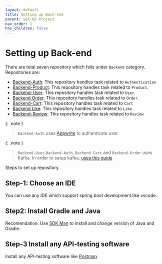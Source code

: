 ```yaml
---
layout: default
title: Setting up Back-end
parent: Set-Up Project
nav_order: 1
has_children: false
---
```



# Setting up Back-end

There are total seven repository which falls under `Backend` category. Repositories are:

- [Backend-Auth](https://github.com/HRV-Mart/Backend-Auth#set-up-application-using-docker): This repository handles task related to `Authentication`
- [Backend-Product](https://github.com/HRV-Mart/Backend-Product#set-up-application-using-docker): This repository handles task related to `Product`.
- [Backend-User](https://github.com/HRV-Mart/Backend-User#set-up-application-using-docker): This repository handles task related to `User`.
- [Backend Order](https://github.com/HRV-Mart/Backend-Order#set-up-application-using-docker): This repository handles task related to `Order`.
- [Backend-Cart](https://github.com/HRV-Mart/Backend-Cart#set-up-application-using-docker): This repository handles task related to `Cart`
- [Backend Like](https://github.com/HRV-Mart/Backend-Like#set-up-application-locally): This repository handles task related to `Like`
- [Backend-Review](https://github.com/HRV-Mart/Backend-Review#set-up-application-using-docker): This repository handles task related to `Review`

{: .note }
> `Backend-Auth` uses [Appwrite](https://appwrite.io/) to authenticate user.

{: .note }
> `Backend-User`,`Backend-Auth`, `Backend-Cart` and `Backend-Order` uses Kafka. In order to setup kafka, [uses this guide](/docs/setup/#step-4-set-up-kafka)

Steps to set up repository.

## Step-1: Choose an IDE

You can use any IDE which support spring boot development like vscode.

## Step2: Install Gradle and Java

Recomendation: Use [SDK Man](https://sdkman.io/) to install and change version of Java and Gradle.

## Step-3 Install any API-testing software

Install any API-testing software like [Postman](https://www.postman.com/)
